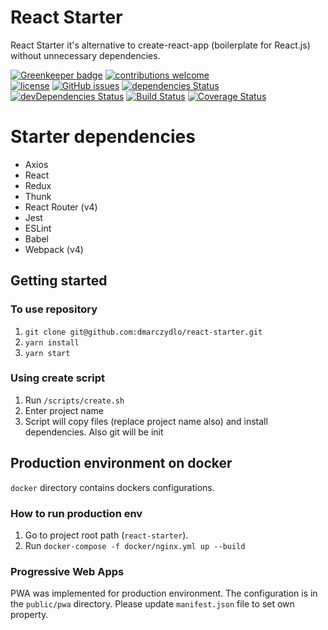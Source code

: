 
# React Starter 
React Starter it's alternative to create-react-app (boilerplate for React.js) without unnecessary dependencies. 

[![Greenkeeper badge](https://badges.greenkeeper.io/dmarczydlo/react-starter.svg)](https://greenkeeper.io/)
[![contributions welcome](https://img.shields.io/badge/contributions-welcome-brightgreen.svg?style=flat)](https://github.com/dmarczydlo/react-starter/issues)  
[![license](https://img.shields.io/github/license/mashape/apistatus.svg?style=plastic)](https://github.com/dmarczydlo/react-starter/blob/master/LICENSE)  [![GitHub issues](https://img.shields.io/github/issues/dmarczydlo/react-starter.svg)](https://github.com/dmarczydlo/react-starter/issues)
[![dependencies Status](https://david-dm.org/dmarczydlo/react-starter/status.svg)](https://david-dm.org/dmarczydlo/react-starter)
[![devDependencies Status](https://david-dm.org/dmarczydlo/react-starter/dev-status.svg)](https://david-dm.org/dmarczydlo/react-starter?type=dev)
[![Build Status](https://travis-ci.org/dmarczydlo/react-starter.svg?branch=master)](https://travis-ci.org/dmarczydlo/react-starter)
[![Coverage Status](https://coveralls.io/repos/github/dmarczydlo/react-starter/badge.svg?branch=master)](https://coveralls.io/github/dmarczydlo/react-starter?branch=master)

# Starter dependencies  
*  Axios
*  React
*  Redux
*  Thunk
*  React Router (v4)
*  Jest
*  ESLint
*  Babel
*  Webpack (v4)

## Getting started
### To use repository
1. ```git clone git@github.com:dmarczydlo/react-starter.git```
1. ```yarn install```
1. ```yarn start```

### Using create script
1. Run ```/scripts/create.sh```
1. Enter project name
1. Script will copy files (replace project name also) and install dependencies. Also git will be init

## Production environment on docker
`docker` directory contains dockers configurations.

### How to run production env
1. Go to project root path (```react-starter```).
1. Run ```docker-compose -f docker/nginx.yml up --build```


### Progressive Web Apps
PWA was implemented for production environment. The configuration is in the ```public/pwa``` directory. Please update ```manifest.json``` file to set own property.
